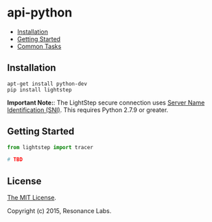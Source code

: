 # api-python

* [Installation](#installation)
* [Getting Started](#getting-started)
* [Common Tasks](#common-tasks)

## Installation

```
apt-get install python-dev
pip install lightstep
```

**Important Note:**: The LightStep secure connection uses [Server Name Identification (SNI)](https://en.wikipedia.org/wiki/Server_Name_Indication#No_support).  This requires Python 2.7.9 or greater.


## Getting Started

```python
from lightstep import tracer

# TBD
```

## License

[The MIT License](LICENSE).

Copyright (c) 2015, Resonance Labs.
